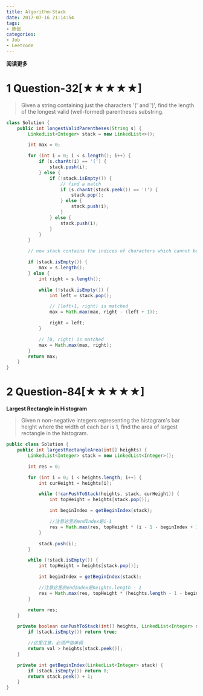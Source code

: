 ```yaml
---
title: Algorithm-Stack
date: 2017-07-16 21:14:54
tags: 
- 原创
categories: 
- Job
- Leetcode
---
```


**阅读更多**

<!--more-->

# 1 Question-32[★★★★★]

> Given a string containing just the characters '(' and ')', find the length of the longest valid (well-formed) parentheses substring.

```java
class Solution {
    public int longestValidParentheses(String s) {
        LinkedList<Integer> stack = new LinkedList<>();

        int max = 0;

        for (int i = 0; i < s.length(); i++) {
            if (s.charAt(i) == '(') {
                stack.push(i);
            } else {
                if (!stack.isEmpty()) {
                    // find a match
                    if (s.charAt(stack.peek()) == '(') {
                        stack.pop();
                    } else {
                        stack.push(i);
                    }
                } else {
                    stack.push(i);
                }
            }
        }

        // now stack contains the indices of characters which cannot be matched

        if (stack.isEmpty()) {
            max = s.length();
        } else {
            int right = s.length();

            while (!stack.isEmpty()) {
                int left = stack.pop();

                // [left+1, right) is matched
                max = Math.max(max, right - (left + 1));

                right = left;
            }

            // [0, right) is matched
            max = Math.max(max, right);
        }
        return max;
    }
}
```

# 2 Question-84[★★★★★]

**Largest Rectangle in Histogram**

> Given n non-negative integers representing the histogram's bar height where the width of each bar is 1, find the area of largest rectangle in the histogram.

```java
public class Solution {
    public int largestRectangleArea(int[] heights) {
        LinkedList<Integer> stack = new LinkedList<Integer>();

        int res = 0;

        for (int i = 0; i < heights.length; i++) {
            int curHeight = heights[i];

            while (!canPushToStack(heights, stack, curHeight)) {
                int topHeight = heights[stack.pop()];

                int beginIndex = getBeginIndex(stack);

                //注意这里的endIndex是i-1
                res = Math.max(res, topHeight * (i - 1 - beginIndex + 1));
            }

            stack.push(i);
        }

        while (!stack.isEmpty()) {
            int topHeight = heights[stack.pop()];

            int beginIndex = getBeginIndex(stack);

            //注意这里的endIndex是heights.length - 1
            res = Math.max(res, topHeight * (heights.length - 1 - beginIndex + 1));
        }

        return res;
    }

    private boolean canPushToStack(int[] heights, LinkedList<Integer> stack, int val) {
        if (stack.isEmpty()) return true;

        //这里注意，必须严格单调
        return val > heights[stack.peek()];
    }

    private int getBeginIndex(LinkedList<Integer> stack) {
        if (stack.isEmpty()) return 0;
        return stack.peek() + 1;
    }
}
```

<!--

# 3 Question-000[★]

____

> 

```java
```

-->
